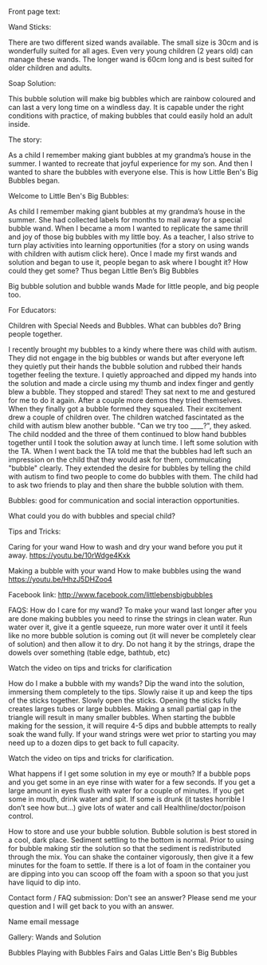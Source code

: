 Front page text:

Wand Sticks: 

There are two different sized wands available. The small size is 30cm and is wonderfully suited for all ages. Even very young children (2 years old) can manage these wands. The longer wand is 60cm long and is best suited for older children and adults.

Soap Solution:

This bubble solution will make big bubbles which are rainbow coloured and can last a very long time on a windless day. It is capable under the right conditions with practice, of making bubbles that could easily hold an adult inside.

The story:

As a child I remember making giant bubbles at my grandma’s house in the summer. I wanted to recreate that joyful experience for my son. And then I wanted to share the bubbles with everyone else. This is how Little Ben's Big Bubbles began.

Welcome to Little Ben's Big Bubbles:

As child I remember making giant bubbles at my grandma’s house in the summer. She had collected labels for months to mail away for a special bubble wand. When I became a mom I wanted to replicate the same thrill and joy of those big bubbles with my little boy. As a teacher, I also strive to turn play activities into learning opportunities (for a story on using wands with children with autism click here). Once I made my first wands and solution and began to use it, people began to ask where I bought it? How could they get some? Thus began Little Ben’s Big Bubbles

Big bubble solution and bubble wands
Made for little people, and big people too.

For Educators:

Children with Special Needs and Bubbles.
What can bubbles do? Bring people together.

I recently brought my bubbles to a kindy where there was child with autism. They did not engage in the big bubbles or wands but after everyone left they quietly put their hands the bubble solution and rubbed their hands together feeling the texture. I quietly approached and dipped my hands into the solution and made a circle using my thumb and index finger and gently blew a bubble. They stopped and stared! They sat next to me and gestured for me to do it again.  After a couple more demos they tried themselves.  When they finally got a bubble formed they squealed.  Their excitement drew a couple of children over.  The children watched fascintated as the child with autism blew another bubble.  "Can we try too ____?", they asked.  The child nodded and the three of them continued to blow hand bubbles together until I took the solution away at lunch time.  I left some solution with the TA. When I went back the TA told me that the bubbles had left such an impression on the child that they would ask for them, commuicating "bubble" clearly.  They extended the desire for bubbles by telling the child with autism to find two people to come do bubbles with them.  The child had to ask two friends to play and then share the bubble solution with them.

 

Bubbles: good for communication and social interaction opportunities.

What could you do with bubbles and special child?

Tips and Tricks:

Caring for your wand
How to wash and dry your wand before you put it away.
https://youtu.be/10rWdge4Kxk


Making a bubble with your wand
How to make bubbles using the wand
https://youtu.be/HhzJ5DHZoo4

Facebook link:
http://www.facebook.com/littlebensbigbubbles


FAQS:
How do I care for my wand? 
To make your wand last longer after you are done making bubbles you need to rinse the strings in clean water. Run water over it, give it a gentle squeeze, run more water over it until it feels like no more bubble solution is coming out (it will never be completely clear of solution) and then allow it to dry. Do not hang it by the strings, drape the dowels over something (table edge, bathtub, etc)

Watch the video on tips and tricks for clarification

How do I make a bubble with my wands? 
Dip the wand into the solution, immersing them completely to the tips. Slowly raise it up and keep the tips of the sticks together. Slowly open the sticks. Opening the sticks fully creates larges tubes or large bubbles. Making a small partial gap in the triangle will result in many smaller bubbles. When starting the bubble making for the session, it will require 4-5 dips and bubble attempts to really soak the wand fully. If your wand strings were wet prior to starting you may need up to a dozen dips to get back to full capacity.

Watch the video on tips and tricks for clarification.

What happens if I get some solution in my eye or mouth? 
If a bubble pops and you get some in an eye rinse with water for a few seconds. If you get a large amount in eyes flush with water for a couple of minutes. If you get some in mouth, drink water and spit. If some is drunk (it tastes horrible I don’t see how but...) give lots of water and call Healthline/doctor/poison control.

How to store and use your bubble solution. 
Bubble solution is best stored in a cool, dark place. Sediment settling to the bottom is normal.
Prior to using for bubble making stir the solution so that the sediment is redistributed through the mix. You can shake the container vigorously, then give it a few minutes for the foam to settle.
If there is a lot of foam in the container you are dipping into you can scoop off the foam with a spoon so that you just have liquid to dip into.

Contact form / FAQ submission:
Don't see an answer?
Please send me your question and I will get back to you with an answer.

Name
email
message

Gallery:
Wands and Solution

Bubbles
Playing with Bubbles
Fairs and Galas
Little Ben's Big Bubbles


